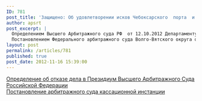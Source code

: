 ```yaml
---
ID: 781
post_title: 'Защищено: Об удовлетворении исков Чебоксарского  порта  и  Волжской СК'
author: apsrt
post_excerpt: |
  Определением Высшего Арбитражного суда РФ  от 12.10.2012 Департаменту по недропользованию по Приволжскому федеральному округу было  отказано в передаче дела (по иску ООО «Волжская судоходная компания» об отказе  Департаментом в согласовании технического проекта разработки  месторождения строительных песков) в Президиум  Высшего Арбитражного суда РФ для пересмотра в порядке надзора постановления Федерального арбитражного суда Волго-Вятского округа. <br />
  Постановлением Федерального арбитражного суда Волго-Вятского округа от 18.10.2012 года удовлетворена кассационная жалоба ОАО «Чебоксарский речной порт» и признано незаконным решение Департамента по недропользованию по Приволжскому федеральному округу от 13.10.2011 об отказе в согласовании технического проекта разработки  месторождения строительных песков.
layout: post
permalink: /articles/781
published: true
post_date: 2012-11-16 15:39:00
---
```

[<span style="text-decoration:underline;"> Определение об отказе дела в Президиум Высшего Арбитражного Суда Российской Федерации </span>][1]  
[<span style="text-decoration:underline;"> Постановление арбитражного суда кассационной инстанции </span>][2]

 [1]: http://www.apsrt.ru/docs/ca145.pdf
 [2]: http://www.apsrt.ru/docs/ca146.pdf